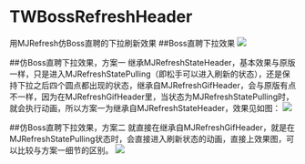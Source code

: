 # TWBossRefreshHeader
用MJRefresh仿Boss直聘的下拉刷新效果
##Boss直聘下拉效果
![](./gif/333.gif)

##仿Boss直聘下拉效果，方案一
继承MJRefreshStateHeader，基本效果与原版一样，只是进入MJRefreshStatePulling（即松手可以进入刷新的状态），还是保持下拉之后四个圆点都出现的状态，继承自MJRefreshGifHeader，会与原版有点不一样，因为在MJRefreshGifHeader里，当状态为MJRefreshStatePulling时，就会执行动画，所以方案一为继承自MJRefreshStateHeader，效果见如图：
![](./gif/111.gif)

##仿Boss直聘下拉效果，方案二
就直接在继承自MJRefreshGifHeader，就是在MJRefreshStatePulling状态时，会直接进入刷新状态的动画，直接上效果图，可以比较与方案一细节的区别。
![](./gif/222.gif)